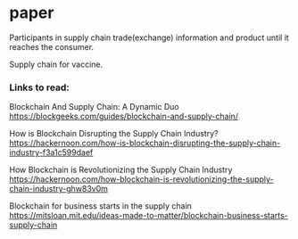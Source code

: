# paper

Participants in supply chain trade(exchange) information and product until it reaches the consumer.

Supply chain for vaccine. 

### Links to read:
Blockchain And Supply Chain: A Dynamic Duo
https://blockgeeks.com/guides/blockchain-and-supply-chain/

How is Blockchain Disrupting the Supply Chain Industry?
https://hackernoon.com/how-is-blockchain-disrupting-the-supply-chain-industry-f3a1c599daef

How Blockchain is Revolutionizing the Supply Chain Industry
https://hackernoon.com/how-blockchain-is-revolutionizing-the-supply-chain-industry-ghw83v0m

Blockchain for business starts in the supply chain
https://mitsloan.mit.edu/ideas-made-to-matter/blockchain-business-starts-supply-chain
